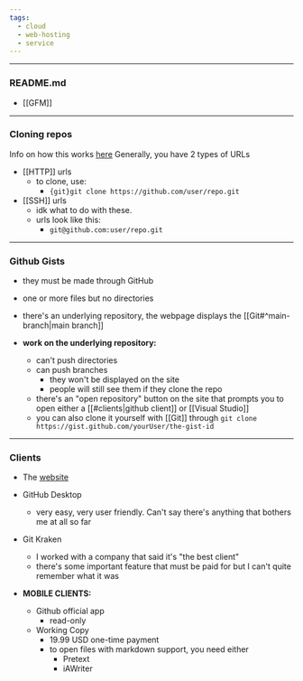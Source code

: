 ```yaml
---
tags:
  - cloud
  - web-hosting
  - service
---
```

---

### README.md

- [[GFM]]

---

### Cloning repos

Info on how this works [here](https://docs.github.com/en/get-started/getting-started-with-git/about-remote-repositories)
Generally, you have 2 types of URLs
- [[HTTP]] urls
	- to clone, use:
		- `{git}git clone https://github.com/user/repo.git`
- [[SSH]] urls
	- idk what to do with these.
	- urls look like this:
		- `git@github.com:user/repo.git`
		
---

### Github Gists

- they must be made through GitHub
- one or more files but no directories
- there's an underlying repository, the webpage displays the [[Git#^main-branch|main branch]]

- **work on the underlying repository:**
	- can't push directories
	- can push branches
		- they won't be displayed on the site
		- people will still see them if they clone the repo
	- there's an "open repository" button on the site that prompts you to open either a [[#clients|github client]] or [[Visual Studio]]
	- you can also clone it yourself with [[Git]] through `git clone https://gist.github.com/yourUser/the-gist-id`

---

### Clients

- The [website](https://github.com/)
- GitHub Desktop
	- very easy, very user friendly. Can't say there's anything that bothers me at all so far
- Git Kraken
	- I worked with a company that said it's "the best client"
	- there's some important feature that must be paid for but I can't quite remember what it was

- **MOBILE CLIENTS:**
	- Github official app
		- read-only
	- Working Copy
		- 19.99 USD one-time payment
		- to open files with markdown support, you need either
			- Pretext
			- iAWriter